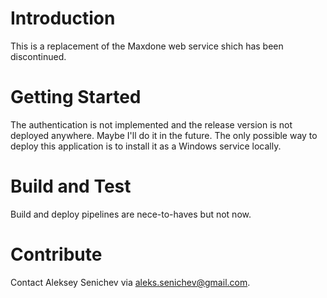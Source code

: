 # Introduction 
This is a replacement of the Maxdone web service shich has been discontinued.

# Getting Started
The authentication is not implemented and the release version is not deployed anywhere. Maybe I'll do it in the future. The only possible way to deploy this application is to install it as a Windows service locally.

# Build and Test
Build and deploy pipelines are nece-to-haves but not now. 

# Contribute
Contact Aleksey Senichev via aleks.senichev@gmail.com.
